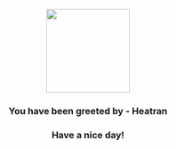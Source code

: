 <p align="center">
            <img src="https://raw.githubusercontent.com/PokeAPI/sprites/master/sprites/pokemon/485.png" width="150" height="150">
          </p>
          <h3 align="center">You have been greeted by - <b>Heatran</b></h3>
          <h3 align="center">Have a nice day!</h3>
        